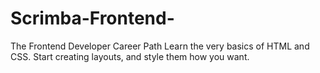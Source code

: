 # Scrimba-Frontend-
The Frontend Developer Career Path
Learn the very basics of HTML and CSS. Start creating layouts, and style them how you want.
